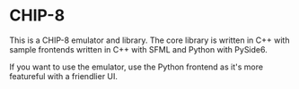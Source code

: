 # CHIP-8

This is a CHIP-8 emulator and library. The core library is written in C++ with
sample frontends written in C++ with SFML and Python with PySide6.

If you want to use the emulator, use the Python frontend as it's more
featureful with a friendlier UI.
